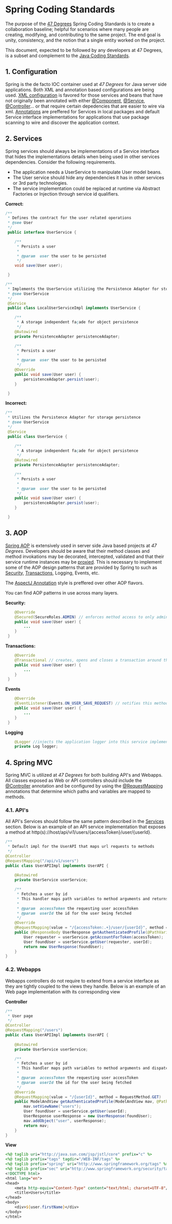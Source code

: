# Spring Coding Standards

The purpose of the [47 Degrees](http://47deg.com) Spring Coding Standards is to create a collaboration baseline; helpful for scenarios where many people are creating, modifying, and contributing to the same project. The end goal is unity, consistency, and the notion that a single entity worked on the project.

This document, expected to be followed by any developers at 47 Degrees, is a subset and complement to the [Java Coding Standards](../).

## 1. Configuration

Spring is the de facto IOC container used at *47 Degrees* for Java server side applications. 
Both XML and annotation based configurations are being used.
[XML configuration](http://static.springsource.org/spring/docs/3.0.x/spring-framework-reference/html/beans.html) is favored for those services and beans that have not originally been annotated with either [@Component](http://static.springsource.org/spring/docs/3.0.x/api/org/springframework/stereotype/Component.html), [@Service](http://static.springsource.org/spring/docs/3.0.x/api/org/springframework/stereotype/Service.html), [@Controller](http://static.springsource.org/spring/docs/3.0.x/api/org/springframework/stereotype/Controller.html)... or that require certain depedencies that are easier to wire via xml.
[Annotations](http://static.springsource.org/spring/docs/3.0.x/spring-framework-reference/html/beans.html#beans-annotation-config) are preffered for Services in local packages and default Service interface implementations for applications that use package scanning to wire and discover the application context.

## 2. Services

Spring services should always be implementations of a Service interface that hides the implementations details when being used in other services dependencies.
Consider the following requirements. 

* The application needs a UserService to manipulate User model beans. 
* The User service should hide any dependencies it has in other services or 3rd party technologies.
* The service implementation could be replaced at runtime via Abstract Factories or Injection through service id qualifiers.

**Correct:**

```java
/**
 * Defines the contract for the user related operations 
 * @see User
 */
 public interface UserService {

 	/**
	 * Persists a user
	 *
	 * @param  user the user to be persisted
	 */
 	void save(User user);

 }

/**
 * Implements the UserService utilizing the Persistence Adapter for storage persistence
 * @see UserService
 */
 @Service
 public class LocalUserServiceImpl implements UserService {

 	/**
	 * A storage independent façade for object persistence
	 */
 	@Autowired
 	private PersistenceAdapter persistenceAdapter;

 	/**
	 * Persists a user
	 *
	 * @param  user the user to be persisted
	 */
 	@Override
 	public void save(User user) {
 		persistenceAdapter.persist(user);
 	}

 }
```

**Incorrect:**

```java
/**
 * Utilizes the Persistence Adapter for storage persistence
 * @see UserService
 */
 @Service
 public class UserService {

 	/**
	 * A storage independent façade for object persistence
	 */
 	@Autowired
 	private PersistenceAdapter persistenceAdapter;

 	/**
	 * Persists a user
	 *
	 * @param  user the user to be persisted
	 */
 	public void save(User user) {
 		persistenceAdapter.persist(user);
 	}

 }
```

## 3. AOP

[Spring AOP](http://static.springsource.org/spring/docs/3.0.x/reference/aop.html) is extensively used in server side Java based projects at *47 Degrees*.
Developers should be aware that their method classes and method invokations may be decorated, intercepted, validated and that their service runtime instances may be [proxied](http://static.springsource.org/spring/docs/3.0.x/reference/aop.html#aop-understanding-aop-proxies). This is necessary to implement some of the AOP design patterns that are provided by Spring to such as [Security](http://static.springsource.org/spring-security/site/docs/3.0.x/apidocs/org/springframework/security/access/annotation/Secured.html), [Transactions](http://static.springsource.org/spring/docs/3.0.x/spring-framework-reference/html/transaction.html#transaction-declarative-annotations), Logging, Events, etc.

The [AspectJ Annotation](http://static.springsource.org/spring/docs/2.5.5/reference/aop.html#aop-ataspectj) style is preffered over other AOP flavors.

You can find AOP patterns in use across many layers. 

**Security:**

```java
 	@Override
 	@Secured(SecureRoles.ADMIN) // enforces method access to only admins
 	public void save(User user) {
 		...
 	}
 }
```

**Transactions:**

```java
 	@Override
 	@Transactional // creates, opens and closes a transaction around this method invokation
 	public void save(User user) {
 		...
 	}
 }
```

**Events**

```java
 	@Override
 	@EventListener(Events.ON_USER_SAVE_REQUEST) // notifies this method whenever other service invokes eventService.publish(Events.ON_USER_SAVE_REQUEST, user);
 	public void save(User user) {
 		...
 	}
 }
```

**Logging**

```java
	@Logger //injects the application logger into this service implementation
 	private Log logger;
```

## 4. Spring MVC

Spring MVC is utilized at *47 Degrees* for both building API's and Webapps.
All classes exposed as Web or API controllers should include the [@Controller](http://static.springsource.org/spring/docs/3.0.x/api/org/springframework/stereotype/Controller.html) annotation and be configured by using the [@RequestMapping](http://static.springsource.org/spring/docs/3.0.x/api/org/springframework/web/bind/annotation/RequestMapping.html) annotations that determine which paths and variables are mapped to methods.

### 4.1. API's

All API's Services should follow the same pattern described in the [Services](#2-services) section.
Below is an example of an API service implementation that exposes a method at http(s)://host/api/vi1/users/{accessToken}/user/{userId}.

```java
/**
 * Default impl for the UserAPI that maps url requests to methods
 */
@Controller
@RequestMapping("/api/v1/users")
public class UserAPIImpl implements UserAPI {
	
	@Autowired
	private UserService userService;

	/**
	 * Fetches a user by id
	 * This handler maps path variables to method arguments and returns a serialized representation of a UserResponse
	 *
	 * @param  accessToken the requesting user accessToken
	 * @param  userId the id for the user being fetched
	 */
	@Override
	@RequestMapping(value = "/{accessToken:.+}/user/{userId}", method = RequestMethod.GET)
	public @ResponseBody UserResponse getAuthenticatedProfile(@PathVariable("accessToken") String accessToken, @PathVariable("userId") String userId) {
		User requester = userService.getAccountForToken(accessToken);
		User foundUser = userService.getUser(requester, userId);
		return new UserResponse(foundUser);
	}
}
```

### 4.2. Webapps

Webapps controllers do not require to extend from a service interface as they are tightly coupled to the views they handle.
Below is an example of an Web page implementation with its corresponding view

**Controller**

```java
/**
 * User page
 */
@Controller
@RequestMapping("/users")
public class UserAPIImpl implements UserAPI {
	
	@Autowired
	private UserService userService;

	/**
	 * Fetches a user by id
	 * This handler maps path variables to method arguments and dispatch to the appropiate view setting the user model variable used to render the page
	 *
	 * @param  accessToken the requesting user accessToken
	 * @param  userId the id for the user being fetched
	 */
	@Override
	@RequestMapping(value = "/{userId}", method = RequestMethod.GET)
	public ModelAndView getAuthenticatedProfile(ModelAndView mav, @PathVariable("userId") String userId) {
		mav.setViewName("users");
		User foundUser = userService.getUser(userId);
		UserResponse userResponse = new UserResponse(foundUser);
		mav.addObject("user", userResponse);
		return mav;
	}
}
```

**View**

```jsp
<%@ taglib uri="http://java.sun.com/jsp/jstl/core" prefix="c" %>
<%@ taglib prefix="tags" tagdir="/WEB-INF/tags" %>
<%@ taglib prefix="spring" uri="http://www.springframework.org/tags" %>
<%@ taglib prefix="sec" uri="http://www.springframework.org/security/tags" %>
<!DOCTYPE html>
<html lang="en"> 
<head>
    <meta http-equiv="Content-Type" content="text/html; charset=UTF-8"/>
    <title>Users</title>
</head>
<body>
	<div>${user.firstName}</div>
</body>
</html>
```
